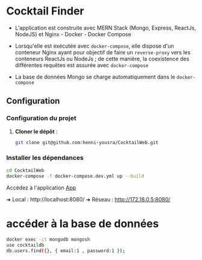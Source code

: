 
# Cocktail Finder 

-   L'application est construite avec MERN Stack (Mongo, Express, ReactJs, NodeJS) et Nginx - Docker - Docker Compose

-   Lorsqu'elle est exécutée avec `docker-compose`, elle dispose d'un conteneur Nginx ayant pour objectif de faire un `reverse-proxy` vers les conteneurs ReactJs ou NodeJs ; de cette manière, la coexistence des différentes requêtes est assurée avec `docker-compose`

-   La base de données Mongo se charge automatiquement dans le `docker-compose`

## Configuration

### Configuration du projet

1. **Cloner le dépôt** :
   ```bash
   git clone git@github.com:henni-yousra/CocktailWeb.git
   ```

### Installer les dépendances
   ```bash
cd CocktailWeb
docker-compose -f docker-compose.dev.yml up --build
   ```
Accédez à l'application [ App ](http://localhost:8080/)

➜  Local :   http://localhost:8080/
➜  Réseau : http://172.18.0.5:8080/

# accéder à la base de données

   ```bash
docker exec -it mongodb mongosh
use cocktaildb
db.users.find({}, { email:1 , password:1 });
   ```